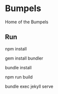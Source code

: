 # Bumpels

Home of the Bumpels

## Run

npm install

gem install bundler

bundle install

npm run build

bundle exec jekyll serve
